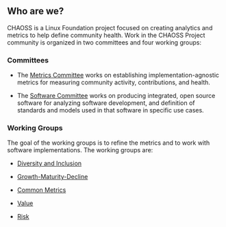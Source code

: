 ## Who are we?

CHAOSS is a Linux Foundation project focused on creating analytics and metrics to help define community health. Work in the CHAOSS Project community is organized in two committees and four working groups:

### Committees

- The [Metrics Committee](https://chaoss.community/metrics) works on establishing implementation-agnostic metrics for measuring community activity, contributions, and health.

- The [Software Committee](https://chaoss.community/software) works on producing integrated, open source software for analyzing software development, and definition of standards and models used in that software in specific use cases.

### Working Groups

The goal of the working groups is to refine the metrics and to work with software implementations. The working groups are:

- [Diversity and Inclusion](https://github.com/chaoss/wg-diversity-inclusion)

- [Growth-Maturity-Decline](https://github.com/chaoss/wg-gmd)

- [Common Metrics](https://github.com/chaoss/metrics)

- [Value](https://github.com/chaoss/wg-value)

- [Risk](https://github.com/chaoss/wg-risk)
